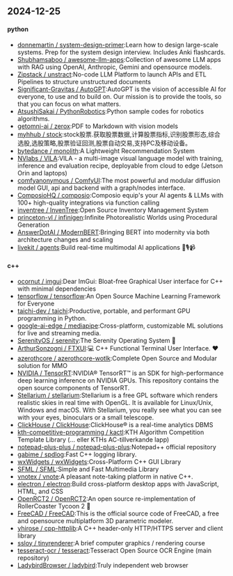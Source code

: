 ## 2024-12-25

#### python
* [donnemartin / system-design-primer](https://github.com/donnemartin/system-design-primer):Learn how to design large-scale systems. Prep for the system design interview. Includes Anki flashcards.
* [Shubhamsaboo / awesome-llm-apps](https://github.com/Shubhamsaboo/awesome-llm-apps):Collection of awesome LLM apps with RAG using OpenAI, Anthropic, Gemini and opensource models.
* [Zipstack / unstract](https://github.com/Zipstack/unstract):No-code LLM Platform to launch APIs and ETL Pipelines to structure unstructured documents
* [Significant-Gravitas / AutoGPT](https://github.com/Significant-Gravitas/AutoGPT):AutoGPT is the vision of accessible AI for everyone, to use and to build on. Our mission is to provide the tools, so that you can focus on what matters.
* [AtsushiSakai / PythonRobotics](https://github.com/AtsushiSakai/PythonRobotics):Python sample codes for robotics algorithms.
* [getomni-ai / zerox](https://github.com/getomni-ai/zerox):PDF to Markdown with vision models
* [myhhub / stock](https://github.com/myhhub/stock):stock股票.获取股票数据,计算股票指标,识别股票形态,综合选股,选股策略,股票验证回测,股票自动交易,支持PC及移动设备。
* [bytedance / monolith](https://github.com/bytedance/monolith):A Lightweight Recommendation System
* [NVlabs / VILA](https://github.com/NVlabs/VILA):VILA - a multi-image visual language model with training, inference and evaluation recipe, deployable from cloud to edge (Jetson Orin and laptops)
* [comfyanonymous / ComfyUI](https://github.com/comfyanonymous/ComfyUI):The most powerful and modular diffusion model GUI, api and backend with a graph/nodes interface.
* [ComposioHQ / composio](https://github.com/ComposioHQ/composio):Composio equip's your AI agents & LLMs with 100+ high-quality integrations via function calling
* [inventree / InvenTree](https://github.com/inventree/InvenTree):Open Source Inventory Management System
* [princeton-vl / infinigen](https://github.com/princeton-vl/infinigen):Infinite Photorealistic Worlds using Procedural Generation
* [AnswerDotAI / ModernBERT](https://github.com/AnswerDotAI/ModernBERT):Bringing BERT into modernity via both architecture changes and scaling
* [livekit / agents](https://github.com/livekit/agents):Build real-time multimodal AI applications 🤖🎙️📹

#### c++
* [ocornut / imgui](https://github.com/ocornut/imgui):Dear ImGui: Bloat-free Graphical User interface for C++ with minimal dependencies
* [tensorflow / tensorflow](https://github.com/tensorflow/tensorflow):An Open Source Machine Learning Framework for Everyone
* [taichi-dev / taichi](https://github.com/taichi-dev/taichi):Productive, portable, and performant GPU programming in Python.
* [google-ai-edge / mediapipe](https://github.com/google-ai-edge/mediapipe):Cross-platform, customizable ML solutions for live and streaming media.
* [SerenityOS / serenity](https://github.com/SerenityOS/serenity):The Serenity Operating System 🐞
* [ArthurSonzogni / FTXUI](https://github.com/ArthurSonzogni/FTXUI):💻 C++ Functional Terminal User Interface. ❤️
* [azerothcore / azerothcore-wotlk](https://github.com/azerothcore/azerothcore-wotlk):Complete Open Source and Modular solution for MMO
* [NVIDIA / TensorRT](https://github.com/NVIDIA/TensorRT):NVIDIA® TensorRT™ is an SDK for high-performance deep learning inference on NVIDIA GPUs. This repository contains the open source components of TensorRT.
* [Stellarium / stellarium](https://github.com/Stellarium/stellarium):Stellarium is a free GPL software which renders realistic skies in real time with OpenGL. It is available for Linux/Unix, Windows and macOS. With Stellarium, you really see what you can see with your eyes, binoculars or a small telescope.
* [ClickHouse / ClickHouse](https://github.com/ClickHouse/ClickHouse):ClickHouse® is a real-time analytics DBMS
* [kth-competitive-programming / kactl](https://github.com/kth-competitive-programming/kactl):KTH Algorithm Competition Template Library (... eller KTHs AC-tillverkande lapp)
* [notepad-plus-plus / notepad-plus-plus](https://github.com/notepad-plus-plus/notepad-plus-plus):Notepad++ official repository
* [gabime / spdlog](https://github.com/gabime/spdlog):Fast C++ logging library.
* [wxWidgets / wxWidgets](https://github.com/wxWidgets/wxWidgets):Cross-Platform C++ GUI Library
* [SFML / SFML](https://github.com/SFML/SFML):Simple and Fast Multimedia Library
* [vnotex / vnote](https://github.com/vnotex/vnote):A pleasant note-taking platform in native C++.
* [electron / electron](https://github.com/electron/electron):Build cross-platform desktop apps with JavaScript, HTML, and CSS
* [OpenRCT2 / OpenRCT2](https://github.com/OpenRCT2/OpenRCT2):An open source re-implementation of RollerCoaster Tycoon 2 🎢
* [FreeCAD / FreeCAD](https://github.com/FreeCAD/FreeCAD):This is the official source code of FreeCAD, a free and opensource multiplatform 3D parametric modeler.
* [yhirose / cpp-httplib](https://github.com/yhirose/cpp-httplib):A C++ header-only HTTP/HTTPS server and client library
* [ssloy / tinyrenderer](https://github.com/ssloy/tinyrenderer):A brief computer graphics / rendering course
* [tesseract-ocr / tesseract](https://github.com/tesseract-ocr/tesseract):Tesseract Open Source OCR Engine (main repository)
* [LadybirdBrowser / ladybird](https://github.com/LadybirdBrowser/ladybird):Truly independent web browser
